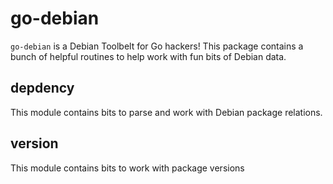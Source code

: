 go-debian
=========

`go-debian` is a Debian Toolbelt for Go hackers! This package contains a bunch
of helpful routines to help work with fun bits of Debian data.


depdency
--------

This module contains bits to parse and work with Debian package relations.

version
-------

This module contains bits to work with package versions
